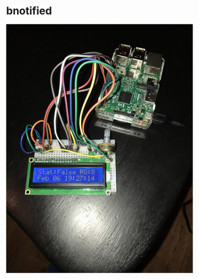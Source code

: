 # bnotified

![rpi_waiting](static/waiting.JPG?raw=true "Raspberry Pi Waiting for Website Request")
